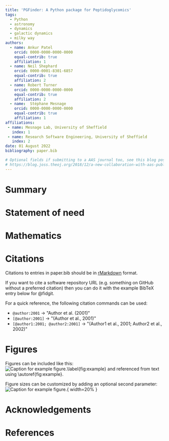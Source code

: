 ```yaml
---
title: 'PGFinder: A Python package for Peptidoglycomics'
tags:
  - Python
  - astronomy
  - dynamics
  - galactic dynamics
  - milky way
authors:
  - name: Ankur Patel
    orcid: 0000-0000-0000-0000
    equal-contrib: true
    affiliation: 1
  - name: Neil Shephard
    orcid: 0000-0001-8301-6857
    equal-contrib: true
    affiliation: 2
  - name: Robert Turner
    orcid: 0000-0000-0000-0000
    equal-contrib: true
    affiliation: 2
  - name:  Stéphane Mesnage
    orcid: 0000-0000-0000-0000
    equal-contrib: true
    affiliation: 1
affiliations:
 - name: Mesnage Lab, University of Sheffield
   index: 1
 - name: Research Software Engineering, University of Sheffield
   index: 2
date: 01 August 2022
bibliography: paper.bib

# Optional fields if submitting to a AAS journal too, see this blog post:
# https://blog.joss.theoj.org/2018/12/a-new-collaboration-with-aas-publishing
---
```


# Summary


# Statement of need


# Mathematics


# Citations

Citations to entries in paper.bib should be in
[rMarkdown](http://rmarkdown.rstudio.com/authoring_bibliographies_and_citations.html)
format.

If you want to cite a software repository URL (e.g. something on GitHub without a preferred
citation) then you can do it with the example BibTeX entry below for @fidgit.

For a quick reference, the following citation commands can be used:
- `@author:2001`  ->  "Author et al. (2001)"
- `[@author:2001]` -> "(Author et al., 2001)"
- `[@author1:2001; @author2:2001]` -> "(Author1 et al., 2001; Author2 et al., 2002)"

# Figures

Figures can be included like this:
![Caption for example figure.\label{fig:example}](figure.png)
and referenced from text using \autoref{fig:example}.

Figure sizes can be customized by adding an optional second parameter:
![Caption for example figure.](figure.png){ width=20% }

# Acknowledgements


# References
